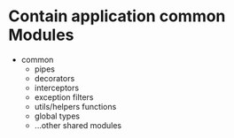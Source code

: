 # Contain application common Modules

- common
  - pipes
  - decorators
  - interceptors
  - exception filters
  - utils/helpers functions
  - global types
  - ...other shared modules
